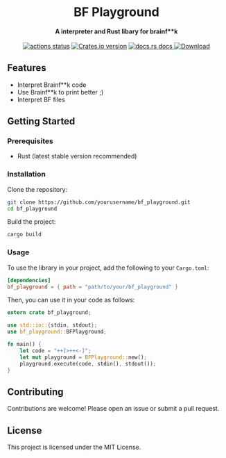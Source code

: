 <h1 align="center">BF Playground</h1>
<div align="center">
 <strong>
   A interpreter and Rust libary for brainf**k
 </strong>
</div>

<br />

<div align="center">
  <!-- Github Actions -->
  <a href="https://github.com/ZiomekMinecraft/BF-Playground/actions/workflows/rust.yml?query=branch%3Amain">
    <img src="https://img.shields.io/github/actions/workflow/status/ZiomekMinecraft/BF-Playground/rust.yml?branch=main&style=flat-square" alt="actions status" /></a>
  <!-- Version -->
  <a href="https://crates.io/crates/bf_playground">
    <img src="https://img.shields.io/crates/v/bf_playground?style=flat-square"
    alt="Crates.io version" /></a>
  <!-- Docs -->
  <a href="https://docs.rs/bf_playground">
   <img src="https://img.shields.io/badge/docs-latest-blue.svg?style=flat-square" alt="docs.rs docs" />
  </a>
  <!-- Downloads -->
  <a href="https://crates.io/crates/bf_playground">
    <img src="https://img.shields.io/crates/d/bf_playground.svg?style=flat-square" alt="Download" />
  </a>
</div>

## Features

- Interpret Brainf**k code
- Use Brainf**k to print better ;)
- Interpret BF files

## Getting Started

### Prerequisites

- Rust (latest stable version recommended)

### Installation

Clone the repository:

```bash
git clone https://github.com/yourusername/bf_playground.git
cd bf_playground
```

Build the project:

```bash
cargo build
```

### Usage

To use the library in your project, add the following to your `Cargo.toml`:

```toml
[dependencies]
bf_playground = { path = "path/to/your/bf_playground" }
```

Then, you can use it in your code as follows:

```rust
extern crate bf_playground;

use std::io::{stdin, stdout};
use bf_playground::BFPlayground;

fn main() {
    let code = "++[>++<-]";
    let mut playground = BFPlayground::new();
    playground.execute(code, stdin(), stdout());
}
```

## Contributing

Contributions are welcome! Please open an issue or submit a pull request.

## License

This project is licensed under the MIT License.
